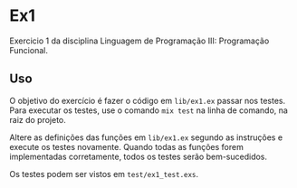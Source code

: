 # Ex1

Exercicio 1 da disciplina Linguagem de Programação III: Programação Funcional.

## Uso

O objetivo do exercício é fazer o código em `lib/ex1.ex` passar nos testes. Para 
executar os testes, use o comando `mix test` na linha de comando, na raiz do projeto. 

Altere as definições das funções em `lib/ex1.ex` segundo as instruções e execute os 
testes novamente. Quando todas as funções forem implementadas corretamente, todos os 
testes serão bem-sucedidos. 

Os testes podem ser vistos em `test/ex1_test.exs`. 
